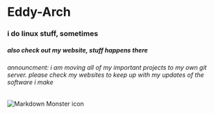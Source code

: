 # Eddy-Arch
### i do linux stuff, sometimes
##### also check out my website, stuff happens there
###### announcment: i am moving all of my important projects to my own git server. please check my websites to keep up with my updates of the software i make
<img src="https://cdn.discordapp.com/attachments/641117859552165915/744244008251031693/penguin.gif"
     alt="Markdown Monster icon"
     style="float: center; margin-right: 10px;" />
